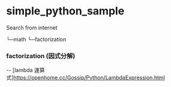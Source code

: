 # simple_python_sample
Search from internet


└─math
    └─factorization 
    
### factorization (因式分解)
-- [lambda 運算式]https://openhome.cc/Gossip/Python/LambdaExpression.html
